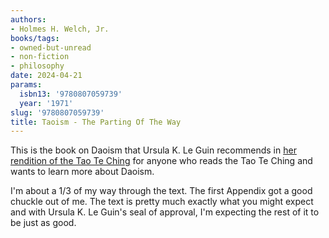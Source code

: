 ```yaml
---
authors:
- Holmes H. Welch, Jr.
books/tags:
- owned-but-unread
- non-fiction
- philosophy
date: 2024-04-21
params:
  isbn13: '9780807059739'
  year: '1971'
slug: '9780807059739'
title: Taoism - The Parting Of The Way
---
```


This is the book on Daoism that Ursula K. Le Guin recommends in [her rendition of the Tao Te Ching](/books/9781611807240) for anyone who reads the Tao Te Ching and wants to learn more about Daoism.

I'm about a 1/3 of my way through the text. The first Appendix got a good chuckle out of me. The text is pretty much exactly what you might expect and with Ursula K. Le Guin's seal of approval, I'm expecting the rest of it to be just as good.

<!--more-->